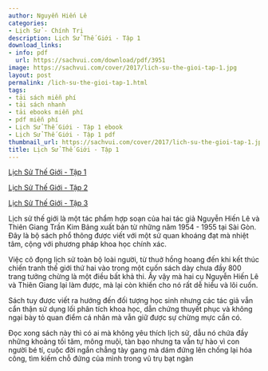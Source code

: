 ```yaml
---
author: Nguyễn Hiến Lê
categories:
- Lịch Sử - Chính Trị
description: Lịch Sử Thế Giới - Tập 1
download_links:
- info: pdf
  url: https://sachvui.com/download/pdf/3951
image: https://sachvui.com/cover/2017/lich-su-the-gioi-tap-1.jpg
layout: post
permalink: /lich-su-the-gioi-tap-1.html
tags:
- tải sách miễn phí
- tải sách nhanh
- tải ebooks miễn phí
- pdf miễn phí
- Lịch Sử Thế Giới - Tập 1 ebook
- Lịch Sử Thế Giới - Tập 1 pdf
thumbnail_url: https://sachvui.com/cover/2017/lich-su-the-gioi-tap-1.jpg
title: Lịch Sử Thế Giới - Tập 1
---
```


 <div class="item-desc text-justify"> <p><a href="https://sachvui.com/ebook/lich-su-the-gioi-tap-1-nguyen-hien-le.2027.html">Lịch Sử Thế Giới - Tập 1</a></p><p><a href="https://sachvui.com/ebook/lich-su-the-gioi-tap-2-nguyen-hien-le.2028.html">Lịch Sử Thế Giới - Tập 2</a></p><p><a href="https://sachvui.com/ebook/lich-su-the-gioi-tap-3-nguyen-hien-le.2029.html">Lịch Sử Thế Giới - Tập 3</a></p><p>Lịch sử thế giới là một tác phẩm hợp soạn của hai tác giả Nguyễn Hiến Lê và Thiên Giang Trần Kim Bảng xuất bản từ những năm 1954 - 1955 tại Sài Gòn. Đây là bộ sách phổ thông được viết với một sử quan khoáng đạt mà nhiệt tâm, cộng với phương pháp khoa học chính xác.</p><p>Việc cô đọng lịch sử toàn bộ loài người, từ thuở hồng hoang đến khi kết thúc chiến tranh thế giới thứ hai vào trong một cuốn sách dày chưa đầy 800 trang tưởng chừng là một điều bất khả thi. Ấy vậy mà hai cụ Nguyễn Hiến Lê và Thiên Giang lại làm được, mà lại còn khiến cho nó rất dễ hiểu và lôi cuốn.</p><p>Sách tuy được viết ra hướng đến đối tượng học sinh nhưng các tác giả vẫn cẩn thận sử dụng lối phân tích khoa học, dẫn chứng thuyết phục và không ngại bày tỏ quan điểm cá nhân mà vẫn giữ được sự chừng mực cần có.</p><p>Đọc xong sách này thì có ai mà không yêu thích lịch sử, dẫu nó chứa đầy những khoảng tối tăm, mông muội, tàn bạo nhưng ta vẫn tự hào vì con người bé tí, cuộc đời ngắn chẳng tày gang mà dám đứng lên chống lại hóa công, tìm kiếm chỗ đứng của mình trong vũ trụ bạt ngàn</p> </div>